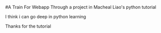 #A Train For Webapp
Through a project in Macheal Liao's python tutorial

I think i can go deep in python learning

Thanks for the tutorial